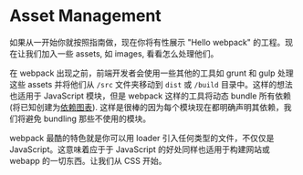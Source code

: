 # Asset Management

如果从一开始你就按照指南做，现在你将有性展示 "Hello webpack" 的工程。现在让我们加入一些 assets, 如 images, 看看怎么处理他们。

在 webpack 出现之前，前端开发者会使用一些其他的工具如 grunt 和 gulp 处理这些 assets 并将他们从 `/src` 文件夹移动到 `dist` 或 `/build` 目录中。这样的想法也适用于 JavaScript 模块，但是 webpack 这样的工具将动态 bundle 所有依赖 (将已知创建为[依赖图表](https://webpack.js.org/concepts/dependency-graph)). 这样是很棒的因为每个模块现在都明确声明其依赖，我们将避免 bundling 那些不使用的模块。

webpack 最酷的特色就是你可以用 loader 引入任何类型的文件，不仅仅是 JavaScript。这意味着应于于 JavaScript 的好处同样也适用于构建网站或 webapp 的一切东西。让我们从 CSS 开始。

